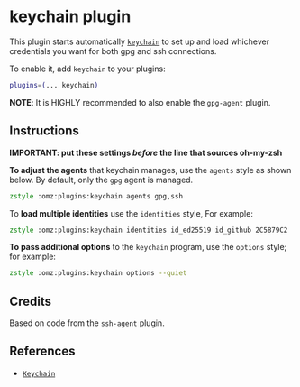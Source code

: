 # keychain plugin

This plugin starts automatically [`keychain`](https://www.funtoo.org/Keychain)
to set up and load whichever credentials you want for both gpg and ssh
connections.

To enable it, add `keychain` to your plugins:

```zsh
plugins=(... keychain)
```

**NOTE**: It is HIGHLY recommended to also enable the `gpg-agent` plugin.

## Instructions

**IMPORTANT: put these settings _before_ the line that sources oh-my-zsh**

**To adjust the agents** that keychain manages, use the `agents` style as shown
below. By default, only the `gpg` agent is managed.

```zsh
zstyle :omz:plugins:keychain agents gpg,ssh
```

To **load multiple identities** use the `identities` style, For example:

```zsh
zstyle :omz:plugins:keychain identities id_ed25519 id_github 2C5879C2
```

**To pass additional options** to the `keychain` program, use the `options`
style; for example:

```zsh
zstyle :omz:plugins:keychain options --quiet
```

## Credits

Based on code from the `ssh-agent` plugin.

## References

-   [`Keychain`](https://www.funtoo.org/Keychain)
